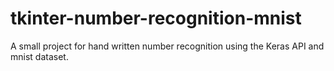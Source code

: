 # tkinter-number-recognition-mnist
A small project for hand written number recognition using the Keras API and mnist dataset.
